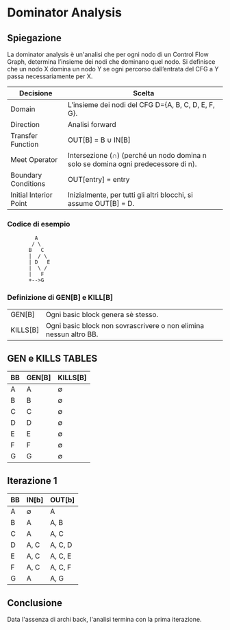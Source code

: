 # Dominator Analysis

## Spiegazione

La dominator analysis è un'analisi che per ogni nodo di un Control Flow Graph, determina l’insieme dei nodi che dominano quel nodo. Si definisce che un nodo X domina un nodo Y se ogni percorso dall’entrata del CFG a Y passa necessariamente per X.

| Decisione              | Scelta                                                                            |
| ---------------------- | --------------------------------------------------------------------------------- |
| Domain                 | L’insieme dei nodi del CFG D={A, B, C, D, E, F, G}.                               |
| Direction              | Analisi forward                                                                   |
| Transfer Function      | OUT[B] = B ∪ IN[B]                                                                |
| Meet Operator          | Intersezione (∩) (perché un nodo domina n solo se domina ogni predecessore di n). |
| Boundary Conditions    | OUT[entry] = entry                                                                |
| Initial Interior Point | Inizialmente, per tutti gli altri blocchi, si assume OUT[B] = D.                  |

### Codice di esempio

```
         A
        / \
       B   C
       |  / \
       | D   E
       |  \ /
       |   F
       +-->G
```

### Definizione di GEN[B] e KILL[B]

|          |                                                                   |
| -------- | ----------------------------------------------------------------- |
| GEN[B]   | Ogni basic block genera sè stesso.                                |
| KILLS[B] | Ogni basic block non sovrascrivere o non elimina nessun altro BB. |

## GEN e KILLS TABLES

| BB  | GEN[B] | KILLS[B] |
| --- | ------ | -------- |
| A   | A      | ∅        |
| B   | B      | ∅        |
| C   | C      | ∅        |
| D   | D      | ∅        |
| E   | E      | ∅        |
| F   | F      | ∅        |
| G   | G      | ∅        |

## Iterazione 1

| BB  | IN[b] | OUT[b]  |
| --- | ----- | ------- |
| A   | ∅     | A       |
| B   | A     | A, B    |
| C   | A     | A, C    |
| D   | A, C  | A, C, D |
| E   | A, C  | A, C, E |
| F   | A, C  | A, C, F |
| G   | A     | A, G    |

## Conclusione

Data l'assenza di archi back, l'analisi termina con la prima iterazione.
